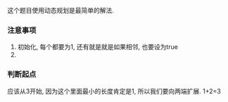 这个题目使用动态规划是最简单的解法.

### 注意事项
1. 初始化, 每个都要为1, 还有就是就是如果相邻, 也要设为true
2. 


### 判断起点
应该从3开始, 因为这个里面最小的长度肯定是1, 所以我们要向两端扩展. 1+2=3
